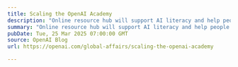 ```yaml
---
title: Scaling the OpenAI Academy
description: "Online resource hub will support AI literacy and help people from all backgrounds access tools, best practices, and peer insights to use AI."
summary: "Online resource hub will support AI literacy and help people from all backgrounds access tools, best practices, and peer insights to use AI."
pubDate: Tue, 25 Mar 2025 07:00:00 GMT
source: OpenAI Blog
url: https://openai.com/global-affairs/scaling-the-openai-academy

---
```


